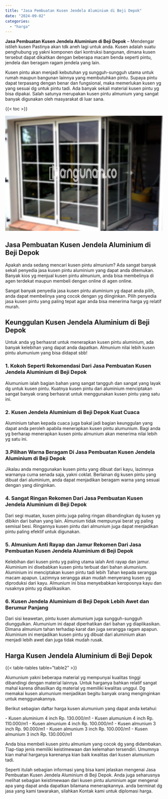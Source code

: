 ```yaml
---
title: "Jasa Pembuatan Kusen Jendela Aluminium di Beji Depok"
date: "2024-09-02"
categories: 
  - "harga"
---
```


**Jasa Pembuatan Kusen Jendela Aluminium di Beji Depok** – Mendengar istileh kusen Pastinya akan tdk aneh lagi untuk anda. Kusen adalah suatu penghubung yg yakni komponen dari kontruksi bangunan, dimana kusen tersebut dapat dikaitkan dengan beberapa macam benda seperti pintu, jendela dan beragam ragam jendela yang lain.

Kusen pintu akan menjadi kebutuhan yg sungguh-sungguh utama untuk rumah maupun bangunan lainnya yang membutuhkan pintu. Supaya pintu dapat terpasang dengan benar dan fungsional, maka memerlukan kusen yg yang sesuai dg untuk pintu tadi. Ada banyak sekali material kusen pintu yg bisa dipakai. Salah satunya merupakan kusen pintu almunium yang sangat banyak digunakan oleh masyarakat di luar sana.

{{< toc >}}

![Jasa Pembuatan Kusen Jendela Aluminium di Beji Depok](/images/harga-kusen-jendela-alumunium-35.png)

## Jasa Pembuatan Kusen Jendela Aluminium di Beji Depok

Apakah anda sedang mencari kusen pintu almunium? Ada sangat banyak sekali penyedia jasa kusen pintu aluminium yang dapat anda ditemukan. Banyak kios yg menjual kusen pintu almunium, anda bisa membelinya di agen terdekat maupun membeli dengan online di agen online.

Sangat banyak penyedia jasa kusen pintu aluminium yg dapat anda pilih, anda dapat membelinya yang cocok dengan yg diinginkan. Pilih penyedia jasa kusen pintu yang paling tepat agar anda bisa menerima harga yg relatif murah.

## Keunggulan Kusen Jendela Aluminium di Beji Depok

Untuk anda yg berhasrat untuk menerapkan kusen pintu aluminium, ada banyak kelebihan yang dapat anda dapatkan. Almunium nilai lebih kusen pintu alumunium yang bisa didapat sbb!

### 1\. Kokoh Seperti Rekomendasi Dari Jasa Pembuatan Kusen Jendela Aluminium di Beji Depok

Alumunium ialah bagian bahan yang sangat tangguh dan sangat yang layak dg untuk kusen pintu. Kuatnya kusen pintu dari aluminium menciptakan sangat banyak orang berhasrat untuk menggunakan kusen pintu yang satu ini.

### 2\. Kusen Jendela Aluminium di Beji Depok Kuat Cuaca

Aluminium tahan kepada cuaca juga bakal jadi bagian keunggulan yang dapat anda peroleh apabila menerapkan kusen pintu alumunium. Bagi anda yg berharap menerapkan kusen pintu almunium akan menerima nilai lebih yg satu ini.

### 3.Pilihan Warna Beragam Di Jasa Pembuatan Kusen Jendela Aluminium di Beji Depok

Jikalau anda menggunakan kusen pintu yang dibuat dari kayu, lazimnya warnanya cuma senada saja, yakni coklat. Berlainan dg kusen pintu yang dibuat dari aluminium, anda dapat menjadikan beragam warna yang sesuai dengan yang diinginkan.

### 4\. Sangat Ringan Rekomen Dari Jasa Pembuatan Kusen Jendela Aluminium di Beji Depok

Dari segi muatan, kusen pintu juga paling ringan dibandingkan dg kusen yg dibikin dari bahan yang lain. Almunium tidak mempunyai berat yg paling semisal besi. Ringannya kusen pintu dari almunium juga dapat menjadikan pintu paling efektif untuk digunakan.

### 5\. Almunium Anti Rayap dan Jamur Rekomen Dari Jasa Pembuatan Kusen Jendela Aluminium di Beji Depok

Kelebihan dari kusen pintu yg paling utama ialah Anti rayap dan jamur. Aluminium ini disebabkan kusen pintu terbuat dari bahan alumunium. Aluminium ini menciptakan kusen pintu tadi lebih Tahan kepada serangga macam apapun. Lazimnya serangga akan mudah menyerang kusen yg diproduksi dari kayu. Almunium ini bisa menyebabkan keroposnya kayu dan rusaknya pintu yg diaplikasikan.

### 6\. Kusen Jendela Aluminium di Beji Depok Lebih Awet dan Berumur Panjang

Dari sisi keawetan, pintu kusen alumunium juga sungguh-sungguh diunggulkan. Alumunium ini dapat diperhatikan dari bahan yg diaplikasikan. Dimana almunium tahan terhadap karat dan juga serangga ragam apapun. Aluminium ini menjadikan kusen pintu yg dibuat dari aluminium akan menjadi lebih awet dan juga tidak mudah rusak.

## Harga Kusen Jendela Aluminium di Beji Depok

{{< table-tables table="table2" >}}

Alumunium yakni beberapa material yg mempunyai kualitas tinggi dibandingi dengan material lainnya. Untuk harganya bahkan relatif sangat mahal karena dihasilkan dg material yg memiliki kwalitas unggul. Dg memakai kusen alumunium menjadikan begitu banyak orang menginginkan untuk menggunakannya.

Berikut sebagian daftar harga kusen alumunium yang dapat anda ketahui:

\- Kusen aluminium 4 inch Rp. 130.000/m1 - Kusen alumunium 4 inch Rp. 110.000/m1 - Kusen almunium 4 inch Rp. 100.000/m1 - Kusen almunium 3 inch Rp. 90.000/m1 - Kusen almunium 3 inch Rp. 100.000/m1 - Kusen almunium 3 inch Rp. 130.000/m1

Anda bisa membeli kusen pintu almunium yang cocok dg yang didambakan. Tiap-tiap jenis memiliki keistimewaan dan kelemahan tersendiri. Umumnya kian mahal harganya karenanya kian baik kwalitas dari kusen alumunium tadi.

Seperti itulah sebagian informasi yang bisa kami jelaskan mengenai Jasa Pembuatan Kusen Jendela Aluminium di Beji Depok. Anda juga seharusnya melihat sebagian keistimewaan dari kusen pintu aluminium agar mengenal apa yang dapat anda dapatkan bilamana menerapkannya. anda berminat dg jasa yang kami tawarakan, silahkan Kontak kami untuk diplomasi harga.
